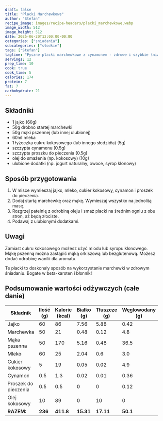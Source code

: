 ```yaml
---
draft: false
title: "Placki Marchewkowe"
author: "Stefan"
recipe_image: images/recipe-headers/placki_marchewkowe.webp
image_width: 512
image_height: 512
date: 2025-06-20T12:00:00-00:00
categories: ["sniadania"]
subcategories: ["słodkie"]
tags: ["Stefan"]
tagline: "Pyszne placki marchewkowe z cynamonem - zdrowe i szybkie śniadanie!"
servings: 12
prep_time: 10
cook: true
cook_time: 5
calories: 174
protein: 7
fat: 7
carbohydrate: 21
---
```


## Składniki
- 1 jajko (60g)
- 50g drobno startej marchewki
- 50g mąki pszennej (lub innej ulubionej)
- 60ml mleka
- 1 łyżeczka cukru kokosowego (lub innego słodzidła) (5g)
- szczypta cynamonu (0.5g)
- szczypta proszku do pieczenia (0.5g)
- olej do smażenia (np. kokosowy) (10g)
- ulubione dodatki (np. jogurt naturalny, owoce, syrop klonowy)

## Sposób przygotowania

1. W misce wymieszaj jajko, mleko, cukier kokosowy, cynamon i proszek do pieczenia.
2. Dodaj startą marchewkę oraz mąkę. Wymieszaj wszystko na jednolitą masę.
3. Rozgrzej patelnię z odrobiną oleju i smaż placki na średnim ogniu z obu stron, aż będą złociste.
4. Podawaj z ulubionymi dodatkami.

## Uwagi
Zamiast cukru kokosowego możesz użyć miodu lub syropu klonowego. Mąkę pszenną można zastąpić mąką orkiszową lub bezglutenową. Możesz dodać odrobinę wanilii dla aromatu.

Te placki to doskonały sposób na wykorzystanie marchewki w zdrowym śniadaniu. Bogate w beta-karoten i błonnik!

## Podsumowanie wartości odżywczych (całe danie)

| Składnik            | Ilość (g) | Kalorie (kcal) | Białko (g) | Tłuszcze (g) | Węglowodany (g) |
|---------------------|-----------|----------------|------------|--------------|-----------------|
| Jajko               | 60        | 86             | 7.56       | 5.88         | 0.42            |
| Marchewka           | 50        | 21             | 0.48       | 0.12         | 4.8             |
| Mąka pszenna        | 50        | 170            | 5.16       | 0.48         | 36.5            |
| Mleko               | 60        | 25             | 2.04       | 0.6          | 3.0             |
| Cukier kokosowy     | 5         | 19             | 0.05       | 0.02         | 4.9             |
| Cynamon             | 0.5       | 1.3            | 0.02       | 0.01         | 0.36            |
| Proszek do pieczenia| 0.5       | 0.5            | 0          | 0            | 0.12            |
| Olej kokosowy       | 10        | 89             | 0          | 10           | 0               |
| **RAZEM:**          | **236**   | **411.8**      | **15.31**  | **17.11**    | **50.1**        |